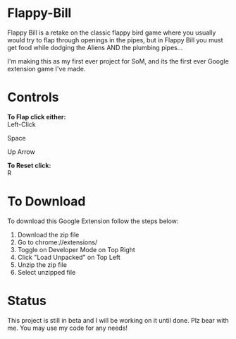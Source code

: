 # Flappy-Bill
Flappy Bill is a retake on the classic flappy bird game where you usually would try to flap through openings in the pipes, but in Flappy Bill you must get food while dodging the Aliens AND the plumbing pipes...

I'm making this as my first ever project for SoM, and its the first ever Google extension game I've made. 

# Controls
**To Flap click either:**<br>
  Left-Click
  
  Space
  
  Up Arrow

**To Reset click:**<br>
  R


# To Download

To download this Google Extension follow the steps below:
  1. Download the zip file
  2. Go to chrome://extensions/
  3. Toggle on Developer Mode on Top Right
  4. Click "Load Unpacked" on Top Left
  5. Unzip the zip file
  6. Select unzipped file

# Status

This project is still in beta and I will be working on it until done. Plz bear with me. You may use my code for any needs!
